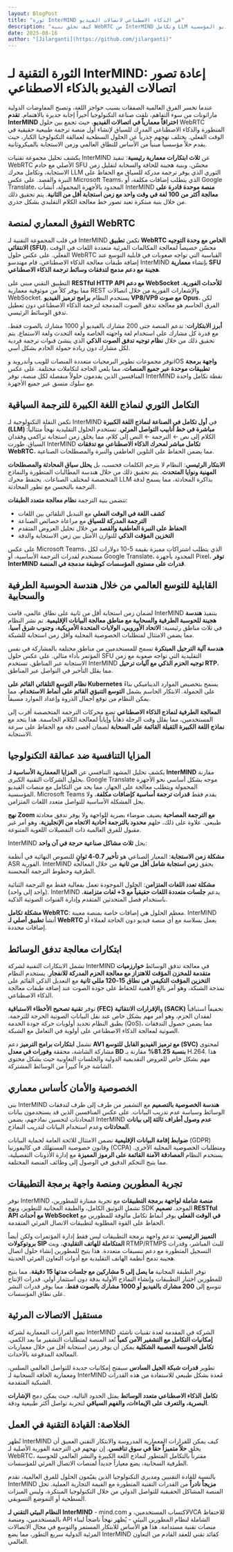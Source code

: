 ```yaml
---
layout: BlogPost
title: "ثورة InterMIND في الذكاء الاصطناعي لاتصالات الفيديو"
description: "كيف تخلق بنية WebRTC من InterMIND وتكامل LLM أول منصة ترجمة طبيعية في الوقت الفعلي لمكالمات الفيديو المؤسسية."
date: 2025-08-16
author: "[Jilarganti](https://github.com/jilarganti)"
---
```


# الثورة التقنية لـ InterMIND: إعادة تصور اتصالات الفيديو بالذكاء الاصطناعي

عندما تخسر الفرق العالمية الصفقات بسبب حواجز اللغة، وتصبح المفاوضات الدولية ماراثونات من سوء التفاهم، تلقت صناعة التكنولوجيا أخيراً إجابة جديرة بالاهتمام. **تقدم InterMIND اختراقاً معمارياً في اتصالات الفيديو**، حيث تجمع بين حلول WebRTC المتطورة والذكاء الاصطناعي المدرك للسياق لإنشاء أول منصة ترجمة طبيعية حقيقية في الوقت الفعلي. يختلف نهجهم جذرياً عن الحلول السطحية لعمالقة التكنولوجيا الكبار، حيث يقدم حلاً مؤسسياً مبنياً من الأساس للنطاق العالمي وزمن الاستجابة بالميكروثانية.

يكشف تحليل مجموعة تقنيات InterMIND عن **ثلاث ابتكارات معمارية رئيسية**: تنفيذ WebRTC الأصلي مع خادم SFU محسّن، وبنية هجينة للحافة والسحابة لتقليل زمن الاستجابة، وتكامل محرك LLM الثوري الذي يوفر ترجمة مدركة للسياق مع الحفاظ على النبرة والقصد. على عكس Microsoft Teams، الذي يتطلب إضافات مكلفة، أو Google Translate، المحدود بالأجهزة المحمولة، أنشأت InterMIND **منصة موحدة قادرة على معالجة أكثر من 100 لغة في وقت واحد مع زمن استجابة أقل من الثانية**. يتم تحقيق ذلك من خلال بنية مبتكرة تعيد تصور خط معالجة الكلام التقليدي بشكل جذري.

## التفوق المعماري لمنصة WebRTC

في قلب المجموعة التقنية لـ InterMIND تكمن **تطبيق WebRTC الخاص مع وحدة التوجيه الانتقائي (SFU)**، محسّن خصيصاً لمعالجة المكالمات المرئية متعددة اللغات في الوقت الفعلي. على عكس حلول WebRTC القياسية التي تواجه صعوبات في قابلية التوسع عند إضافة طبقات معالجة الذكاء الاصطناعي، قام مهندسو InterMIND بإنشاء **معمارية SFU هجينة مع دعم مدمج لتدفقات وسائط ترجمة الذكاء الاصطناعي**.

التطبيق التقني مبني على **RESTful HTTP API مع دعم WebSocket للأحداث الفورية**، مما يوفر كلاً من موثوقية معمارية REST والإشعارات الفورية من خلال اتصالات WebSocket. يستخدم النظام **برامج ترميز الفيديو VP8/VP9 مع صوت Opus**، لكن الفرق الحاسم هو معالجة تدفق الصوت المدمجة لترجمة الذكاء الاصطناعي دون تعطيل تدفق الوسائط الرئيسي.

**أبرز الابتكارات**: تدعم المنصة حتى 200 مشارك بالفيديو أو 1000 مشارك بالصوت فقط، مع قدرة كل مشارك على استخدام لغة واجهته الخاصة ولغة التحدث ولغة الاستماع. يتم تحقيق ذلك من خلال **نظام توجيه تدفق الصوت الذكي** الذي ينشئ قنوات ترجمة فردية لكل مشارك دون زيادة حمولة الخادم بشكل أسي.

توفر مجموعات تطوير البرمجيات متعددة المنصات للويب وأندرويد وiOS **واجهة برمجة تطبيقات موحدة عبر جميع المنصات**، مما يلغي الحاجة لتكاملات مختلفة. على عكس المنافسين الذين يقدمون حلولاً منفصلة لكل منصة، توفر InterMIND نقطة تكامل واحدة مع سلوك متسق عبر جميع الأجهزة.

## التكامل الثوري لنماذج اللغة الكبيرة للترجمة السياقية

تكمن النقلة التكنولوجية لـ InterMIND في **أول تكامل في الصناعة لنماذج اللغة الكبيرة (LLM) مباشرة في خط أنابيب التواصل المرئي**. تستخدم الحلول التقليدية نهجاً متتالياً: الكلام إلى نص ← الترجمة ← النص إلى كلام، مما يخلق زمن استجابة تراكمي وفقدان السياق. طورت InterMIND **تكامل مباشر لمحرك الذكاء الاصطناعي مع تدفقات WebRTC**، مما يضمن الحفاظ على التلوين العاطفي والنبرة والمصطلحات الصناعية.

**الابتكار الرئيسي**: النظام لا يترجم الكلمات فحسب، بل **يحلل سياق المحادثة والمصطلحات المهنية ونوايا المتحدث**. يتم تحقيق ذلك من خلال هندسة المطالبات المتطورة والنماذج المتخصصة لمختلف الصناعات. يحتفظ محرك LLM بذاكرة المحادثة، مما يسمح لدقة الترجمة بالتحسن مع تطور المحادثة.

تتضمن بنية الترجمة **نظام معالجة متعدد الطبقات**:

- **كشف اللغة في الوقت الفعلي** مع التبديل التلقائي بين اللغات
- **الترجمة المدركة للسياق** مع مراعاة خصائص الصناعة
- **الحفاظ على النبرة العاطفية والقصد** من خلال تحليل العروض المتقدم
- **التخزين المؤقت الذكي** للتوازن الأمثل بين زمن الاستجابة والدقة

على عكس Microsoft Teams، الذي يتطلب اشتراكات مميزة بقيمة 5-10 دولارات لكل مستخدم لقدرات الترجمة الأساسية، أو Google Translate، المحدود بأجهزة Pixel، **توفر InterMIND قدرات على مستوى المؤسسات كوظيفة مدمجة في المنصة**.

## القابلية للتوسع العالمي من خلال هندسة الحوسبة الطرفية والسحابية

لضمان زمن استجابة أقل من ثانية على نطاق عالمي، قامت InterMIND بتنفيذ **هندسة هجينة للحوسبة الطرفية والسحابية مع مناطق معالجة البيانات الإقليمية**. تم نشر النظام في ثلاث مناطق رئيسية: **الاتحاد الأوروبي، الولايات المتحدة الأمريكية، وجنوب شرق آسيا**، مما يضمن الامتثال لمتطلبات الخصوصية المحلية وأقل زمن استجابة للشبكة.

**هندسة آلية الترحيل المبتكرة** تسمح للمستخدمين من مناطق مختلفة بالمشاركة في نفس المؤتمر بأداء مثالي. على عكس حلول SFU التقليدية التي تواجه صعوبة مع زمن الاستجابة عبر المناطق، تستخدم InterMIND **توجيه الحزم الذكي مع آليات ترحيل RTP**، مما يقلل التأخير في التواصل عبر المناطق.

**نظام التوسع التلقائي القائم على Kubernetes** يسمح بتخصيص الموارد الديناميكي بناءً على الحمولة. الابتكار الحاسم يشمل **التوسع التنبؤي القائم على أنماط الاستخدام**، مما يمكن النظام من توقع أحمال الذروة وإعداد الموارد مسبقاً.

**المعالجة الطرفية لنماذج الذكاء الاصطناعي** تضع محركات الترجمة المتخصصة أقرب إلى المستخدمين، مما يقلل وقت الرحلة ذهاباً وإياباً لمعالجة الكلام الحاسمة. هذا يتحد مع **نماذج اللغة الكبيرة الثقيلة القائمة على السحابة** لضمان أقصى دقة مع الحفاظ على سرعة الاستجابة.

## المزايا التنافسية ضد عمالقة التكنولوجيا

يكشف تحليل المشهد التنافسي عن **المزايا المعمارية الأساسية لـ InterMIND** مقارنة بحلول الشركات التقنية الكبرى. Google Translate موجه بشكل أساسي نحو الأجهزة المحمولة ويتطلب معالجة على الجهاز، مما يحد من التكامل مع منصات الفيديو المؤسسية. Microsoft Teams يقدم فقط **قدرات ترجمة أساسية كإضافات مكلفة**، ولا يحل المشكلة الأساسية للتواصل متعدد اللغات المتزامن.

**نهج Zoom مع الترجمة المصاحبة** يضيف ضوضاء بصرية للواجهة ولا يوفر تدفق محادثة طبيعي. علاوة على ذلك، حلهم **محدود بالترجمة أحادية الاتجاه من الإنجليزية**، وهو أمر غير مقبول للفرق العالمية ذات التفضيلات اللغوية المتنوعة.

InterMIND يحل **ثلاث مشاكل صناعية حرجة في آن واحد**:

**مشكلة زمن الاستجابة**: المعيار الصناعي هو **تأخير 0.7-4 ثوانٍ** للنصوص النهائية في أنظمة ASR الفورية. InterMIND يحقق **زمن استجابة شامل أقل من ثانية** من خلال المعالجة الطرفية وخطوط الترجمة المحسنة.

**مشكلة تعدد اللغات المتزامن**: الحلول الموجودة تعمل بفعالية فقط مع الترجمة الثنائية (واحد إلى واحد). InterMIND يدعم **جلسات متعددة اللغات حقيقياً مع 3+ لغات متزامنة**، باستخدام فصل المتحدثين المتقدم وإدارة القنوات الصوتية الذكية.

**مشكلة تكامل WebRTC**: معظم الحلول هي إضافات خاصة بمنصة معينة. InterMIND أنشأ **تطبيق أصلي لـ WebRTC** يعمل بسلاسة مع أي منصة فيديو دون الحاجة لعملاء أو إضافات محددة.

## ابتكارات معالجة تدفق الوسائط

تشمل الابتكارات التقنية لشركة InterMIND في معالجة تدفق الوسائط **خوارزميات متقدمة للمخزن المؤقت للاهتزاز مع معالجة الحزم المدركة للانفجار**. يستخدم النظام **التخزين المؤقت التكيفي في نطاق 15-120 مللي ثانية** مع التعديل الذكي القائم على نمذجة الشبكة، وهو أمر بالغ الأهمية للحفاظ على جودة الصوت عند إضافة طبقات معالجة الذكاء الاصطناعي.

توفر **تقنية تصحيح الأخطاء الاستباقية (FEC)** و**الإقرارات الانتقائية (SACK)** تخفيفاً استباقياً لفقدان الحزم، وهو أمر مهم بشكل خاص عند نقل البيانات الصوتية الحرجة للترجمة. يطبق النظام تحديد أولويات حركة جودة الخدمة (QoS)، مما يضمن حصول التدفقات الصوتية لمعالجة الذكاء الاصطناعي على أولوية في التعامل مع الشبكة.

تشمل **ابتكارات برامج الترميز** دعم **AV1 مع ترميز الفيديو القابل للتوسع (SVC)** لمحتوى مشاركة الشاشة، محققة **وفورات في معدل BD بنسبة 81.25%** مقارنة بـ H.264. هذا مهم بشكل خاص للعروض التقديمية الدولية والجلسات التعاونية حيث يشكل محتوى الشاشة جزءاً كبيراً من الوسائط المشتركة.

## الخصوصية والأمان كأساس معماري

بنى InterMIND **هندسة الخصوصية بالتصميم** مع التشفير من طرف إلى طرف لتدفقات الوسائط وسياسة عدم تدريب البيانات. على عكس المنافسين الذين قد يستخدمون بيانات المحادثات لتحسين نماذجهم، يضمن InterMIND **عدم وصول أطراف ثالثة إلى بيانات المحادثات** وعدم استخدام البيانات لتدريب النماذج.

**ضوابط إقامة البيانات الإقليمية** تضمن الامتثال للائحة العامة لحماية البيانات (GDPR) وقانون خصوصية المستهلك في كاليفورنيا (CCPA) ومتطلبات الخصوصية المحلية الأخرى. يستخدم النظام **المصادقة الآمنة القائمة على الرموز المميزة** مع إدارة الأذونات التفصيلية، مما يتيح التحكم الدقيق في الوصول إلى وظائف المنصة المختلفة.

## تجربة المطورين ومنصة واجهة برمجة التطبيقات

توفر InterMIND **منصة شاملة لواجهة برمجة التطبيقات** مع تجربة ممتازة للمطورين، تشمل التوثيق الكامل، والطبقة المجانية للتطوير، ونهج SDK الموحد. **تصميم RESTful API مع أحداث WebSocket في الوقت الفعلي** يوفر أنماط تكامل مألوفة للمطورين مع الحفاظ على القوة المطلوبة لتطبيقات الاتصال المرئي المتقدمة.

**التمييز الرئيسي**: تدعم واجهة برمجة التطبيقات ليس فقط إدارة المؤتمرات ولكن أيضاً **بروتوكولات SIP المتكاملة للهاتف التقليدي**، وبث RTMP/RTMPS للبث المباشر، وقدرات التسجيل المتطورة مع دعم تنسيقات متعددة. هذا يتيح للمطورين إنشاء حلول اتصال هجينة تدمج أنظمة الهاتف التقليدية مع أدوات التعاون المرئي الحديثة.

توفر الطبقة المجانية **ما يصل إلى 5 مشاركين مع جلسات مدتها 15 دقيقة**، مما يتيح للمطورين اختبار التطبيقات وإنشاء النماذج الأولية بدقة دون استثمار أولي. قدرات الإنتاج تتوسع إلى **200 مشارك بالفيديو أو 1000 مشارك بالصوت فقط**، مما يوفر قدرات النشر على نطاق المؤسسات.

## مستقبل الاتصالات المرئية

تضع القرارات المعمارية لشركة InterMIND الشركة في المقدمة لعدة تقنيات ناشئة. **إمكانيات التكامل مع التشفير الآمن كمياً** تُعد المنصة لمتطلبات التشفير ما بعد الكمي. **تكامل الحوسبة العصبية الشكلية** يمكن أن يوفر زمن استجابة أقل من خلال معماريات المعالجة المدفوعة بالأحداث.

تطوير **قدرات شبكة الجيل السادس** سيفتح إمكانيات جديدة للتواصل العالمي السلس، ومعمارية الحافة السحابية لـ InterMIND مُعدة بشكل طبيعي للاستفادة من هذه القدرات الشبكية المتقدمة.

**تكامل الذكاء الاصطناعي متعدد الوسائط** يمثل الحدود التالية، حيث يمكن دمج **الإشارات البصرية، والتعرف على الإيماءات، والفهم السياقي** لتجربة تواصل أكثر طبيعية ودقة.

## الخلاصة: القيادة التقنية في العمل

تُظهر InterMIND كيف يمكن للقرارات المعمارية المدروسة والابتكار التقني العميق أن يخلق **حلاً متميزاً حقاً في سوق تنافسي**. إن نهجهم في الترجمة الفورية الأصلية لـ WebRTC، مقترناً بالتكامل المتطور لنماذج اللغة الكبيرة والنشر العالمي للحوسبة الطرفية السحابية، يضع معياراً جديداً لمنصات الاتصال المرئي للمؤسسات.

بالنسبة للقادة التقنيين ومديري التكنولوجيا الذين يقيّمون الحلول للفرق العالمية، تقدم InterMIND **مزيجاً نادراً** من القدرات التقنية المتطورة مع القيمة التجارية العملية. تحل المنصة المشاكل الحقيقية للتواصل الدولي من خلال التكنولوجيا المبتكرة، وليس الميزات السطحية أو التموضع التسويقي.

**النظام البيئي التقني لـ InterMIND** - mind.com لاكتساب المستخدمين، وVCA للاحتفاظ بالمستخدمين، ومنصة API الشاملة لنظام المطورين البيئي - يُظهر نهجاً ناضجاً لبناء منصات تقنية مستدامة. هذا هو الأساس للابتكار المستمر والتوسع في مجال الاتصالات المرئية الدولية سريع التطور، مما يضع InterMIND كقائد تقني للعقد القادم من التعاون العالمي.